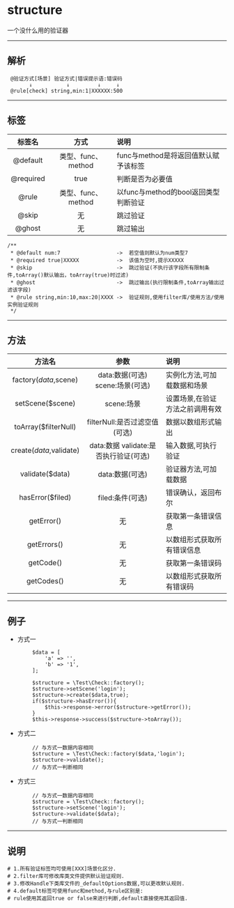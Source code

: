 # structure


一个没什么用的验证器
***

## 解析
````
 @验证方式[场景] 验证方式|错误提示语:错误码
       ↓           ↓         ↓     ↓
 @rule[check] string,min:1|XXXXXX:500                              
````
***
## 标签
| 标签名 | 方式 | 说明|
| :---: | :---:| :--- |
| @default | 类型、func、method | func与method是将返回值默认赋予该标签 |
| @required| true | 判断是否为必要值 |
| @rule | 类型、func、method | 以func与method的bool返回类型判断验证 |
| @skip | 无 | 跳过验证 |
| @ghost| 无 | 跳过输出 |

````
/**
 * @default num:7                  ->  若空值则默认为num类型7 
 * @required true|XXXXX            ->  该值为空时,提示XXXXX
 * @skip                           ->  跳过验证(不执行该字段所有限制条件,toArray()默认输出，toArray(true)时过滤)
 * @ghost                          ->  跳过输出(执行限制条件,toArray输出过滤该字段)
 * @rule string,min:10,max:20|XXXX ->  验证规则,使用filter库/使用方法/使用实例验证规则
 */
````
***
## 方法

| 方法名 | 参数 | 说明 |
| :---: | :---: | :---| 
|   factory($data,$scene)| data:数据(可选) scene:场景(可选) | 实例化方法,可加载数据和场景 |
|   setScene($scene)| scene:场景 | 设置场景,在验证方法之前调用有效 |
|   toArray($filterNull)| filterNull:是否过滤空值(可选) | 数据以数组形式输出 |
|   create($data,$validate)| data:数据 validate:是否执行验证(可选) | 输入数据,可执行验证 |
|   validate($data)| data:数据(可选) | 验证器方法,可加载数据 |
|   hasError($filed)| filed:条件(可选) | 错误确认，返回布尔 |
|   getError()| 无 | 获取第一条错误信息 |
|   getErrors()| 无 | 以数组形式获取所有错误信息 |
|   getCode()| 无 | 获取第一条错误码 |
|   getCodes()| 无 | 以数组形式获取所有错误码 |
 
***
## 例子
- 方式一
````    
        $data = [
            'a' => '',
            'b' => '1',
        ];
        
        $structure = \Test\Check::factory();
        $structure->setScene('login');
        $structure->create($data,true);
        if($structure->hasError()){
            $this->response->error($structure->getError());
        }
        $this->response->success($structure->toArray());

````
- 方式二
````    
        // 与方式一数据内容相同
        $structure = \Test\Check::factory($data,'login');
        $structure->validate();
        // 与方式一判断相同
````
- 方式三
````    
        // 与方式一数据内容相同
        $structure = \Test\Check::factory();
        $structure->setScene('login');
        $structure->validate($data);
        // 与方式一判断相同
````
***
## 说明

````
# 1.所有验证标签均可使用[XXX]场景化区分.
# 2.filter库可修改库类文件提供默认验证规则.
# 3.修改Handle下类库文件的_defaultOptions数据,可以更改默认规则.
# 4.default标签可使用func和method,与rule区别是:
# rule使用其返回true or false来进行判断,default直接使用其返回值.
````
